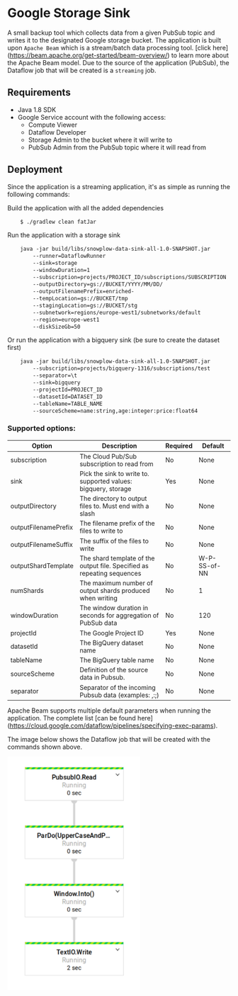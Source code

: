 # Google Storage Sink
A small backup tool which collects data from a given PubSub topic and writes it to the designated Google storage
bucket. The application is built upon `Apache Beam` which is a stream/batch data processing tool. [click here]
(https://beam.apache.org/get-started/beam-overview/) to learn more about the Apache Beam model. Due to the source
of the application (PubSub), the Dataflow job that will be created is a `streaming` job.

## Requirements

* Java 1.8 SDK
* Google Service account with the following access:
    * Compute Viewer
    * Dataflow Developer
    * Storage Admin to the bucket where it will write to
    * PubSub Admin from the PubSub topic where it will read from

## Deployment

Since the application is a streaming application, it's as simple as running the following commands:

Build the application with all the added dependencies

```
    $ ./gradlew clean fatJar
```

Run the application with a storage sink

```
    java -jar build/libs/snowplow-data-sink-all-1.0-SNAPSHOT.jar
        --runner=DataflowRunner
        --sink=storage
        --windowDuration=1
        --subscription=projects/PROJECT_ID/subscriptions/SUBSCRIPTION
        --outputDirectory=gs://BUCKET/YYYY/MM/DD/
        --outputFilenamePrefix=enriched-
        --tempLocation=gs://BUCKET/tmp
        --stagingLocation=gs://BUCKET/stg
        --subnetwork=regions/europe-west1/subnetworks/default
        --region=europe-west1
        --diskSizeGb=50
```

Or run the application with a bigquery sink (be sure to create the dataset first)

```
    java -jar build/libs/snowplow-data-sink-all-1.0-SNAPSHOT.jar
        --subscription=projects/bigquery-1316/subscriptions/test
        --separator=\t
        --sink=bigquery
        --projectId=PROJECT_ID
        --datasetId=DATASET_ID
        --tableName=TABLE_NAME
        --sourceScheme=name:string,age:integer:price:float64
```

### Supported options:

Option | Description | Required | Default
--- | --- | --- | ---
subscription | The Cloud Pub/Sub subscription to read from | No | None
sink | Pick the sink to write to. supported values: bigquery, storage | Yes | None
outputDirectory | The directory to output files to. Must end with a slash | No | None
outputFilenamePrefix | The filename prefix of the files to write to | No | None
outputFilenameSuffix | The suffix of the files to write | No | None
outputShardTemplate | The shard template of the output file. Specified as repeating sequences | No | W-P-SS-of-NN
numShards | The maximum number of output shards produced when writing | No | 1
windowDuration | The window duration in seconds for aggregation of PubSub data | No | 120
projectId | The Google Project ID | Yes | None
datasetId | The BigQuery dataset name | No | None
tableName | The BigQuery table name | No | None
sourceScheme | Definition of the source data in Pubsub. | No | None
separator | Separator of the incoming Pubsub data (examples: ,:;) | No | None

Apache Beam supports multiple default parameters when running the application. The complete list [can be found here]
(https://cloud.google.com/dataflow/pipelines/specifying-exec-params).

The image below shows the Dataflow job that will be created with the commands shown above.


<img src="dataflow.png" width="300">

